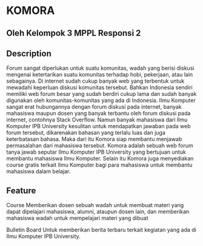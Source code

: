 # KOMORA
## Oleh Kelompok 3 MPPL Responsi 2

## Description
Forum sangat diperlukan untuk suatu komunitas, wadah yang berisi diskusi mengenai ketertarikan suatu komunitas terhadap hobi, pekerjaan, atau lain sebagainya. Di internet sudah cukup banyak web yang terbentuk untuk mewadahi keperluan diskusi komunitas tersebut. Bahkan Indonesia sendiri memiliki web forum besar yang sudah berdiri cukup lama dan sudah banyak digunakan oleh komunitas-komunitas yang ada di Indonesia.
Ilmu Komputer sangat erat hubungannya dengan forum diskusi pada internet, banyak mahasiswa maupun dosen yang banyak terbantu oleh forum diskusi pada internet, contohnya Stack Overflow. Namun banyak mahasiswa dari Ilmu Komputer IPB University kesulitan untuk mendapatkan jawaban pada web forum tersebut, dikarenakan bahasan yang terlalu luas dan juga keterbatasan bahasa.
Maka dari itu Komora siap membantu menjawab permasalahan dari mahasiswa tersebut. Komora adalah sebuah web forum tanya jawab seputar Ilmu Komputer IPB University yang bertujuan untuk membantu mahasiswa Ilmu Komputer. Selain itu Komora juga menyediakan course gratis terkait Ilmu Komputer bagi para mahasiswa untuk membantu mahasiswa dalam belajar.

## Feature
Course
Memberikan dosen sebuah wadah untuk membuat materi yang dapat dipelajari mahasiswa, alumni, ataupun dosen lain, dan memberikan mahasiswa wadah untuk mempelajari materi yang dibuat

Bulletin Board
Untuk memberikan berita terbaru terkait kegiatan yang ada di Ilmu Komputer IPB University.

